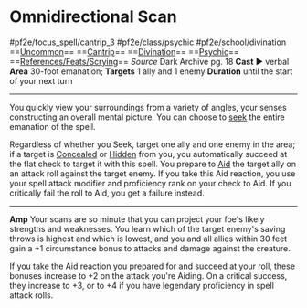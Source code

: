 # Omnidirectional Scan
#pf2e/focus_spell/cantrip_3 #pf2e/class/psychic #pf2e/school/divination
==[Uncommon](rulesncommon.md)== ==[Cantrip](rules/traitrulescantrip.md)== ==[Divination](s/divination.md)== ==[Psychic](../../../Traits/Psychic.md)== ==[References/Feats/Scrying](References/Feats/Scrying)==
*Source* Dark Archive pg. 18
**Cast** ► verbal
**Area** 30-foot emanation; **Targets** 1 ally and 1 enemy
**Duration** until the start of your next turn

---
You quickly view your surroundings from a variety of angles, your senses constructing an overall mental picture. You can choose to [seek](rules/actions/seek.md) the entire emanation of the spell.

Regardless of whether you Seek, target one ally and one enemy in the area; if a target is [Concealed](../../../Conditions/Concealed.md) or [Hidden](../../../Conditions/Hidden.md) from you, you automatically succeed at the flat check to target it with this spell. You prepare to [Aid](rules/Actions/Basic_Actions/Aid.md) the target ally on an attack roll against the target enemy. If you take this Aid reaction, you use your spell attack modifier and proficiency rank on your check to Aid. If you critically fail the roll to Aid, you get a failure instead.

---
**Amp** Your scans are so minute that you can project your foe's likely strengths and weaknesses. You learn which of the target enemy's saving throws is highest and which is lowest, and you and all allies within 30 feet gain a +1 circumstance bonus to attacks and damage against the creature.

If you take the Aid reaction you prepared for and succeed at your roll, these bonuses increase to +2 on the attack you're Aiding. On a critical success, they increase to +3, or to +4 if you have legendary proficiency in spell attack rolls.